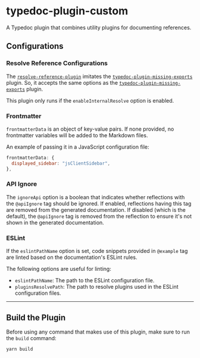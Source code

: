 # typedoc-plugin-custom

A Typedoc plugin that combines utility plugins for documenting references.

## Configurations

### Resolve Reference Configurations

The [`resolve-reference-plugin`](./src/resolve-references-plugin.ts) imitates the [`typedoc-plugin-missing-exports`](https://www.npmjs.com/package/typedoc-plugin-missing-exports) plugin. So, it accepts the same options as the [`typedoc-plugin-missing-exports`](https://www.npmjs.com/package/typedoc-plugin-missing-exports) plugin.

This plugin only runs if the `enableInternalResolve` option is enabled.

### Frontmatter

`frontmatterData` is an object of key-value pairs. If none provided, no frontmatter variables will be added to the Markdown files.

An example of passing it in a JavaScript configuration file:

```js
frontmatterData: {
  displayed_sidebar: "jsClientSidebar",
},
```

### API Ignore

The `ignoreApi` option is a boolean that indicates whether reflections with the `@apiIgnore` tag should be ignored. If enabled, reflections having this tag are removed from the generated documentation. If disabled (which is the default), the `@apiIgnore` tag is removed from the reflection to ensure it's not shown in the generated documentation.

### ESLint

If the `eslintPathName` option is set, code snippets provided in `@example` tag are linted based on the documentation's ESLint rules.

The following options are useful for linting:

- `eslintPathName`: The path to the ESLint configuration file.
- `pluginsResolvePath`: The path to resolve plugins used in the ESLint configuration files.

---

## Build the Plugin

Before using any command that makes use of this plugin, make sure to run the `build` command:

```bash
yarn build
```
